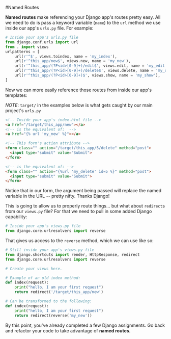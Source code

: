 #Named Routes

**Named routes** make referencing your Django app's routes pretty easy. All we need to do is pass a keyword variable (`name`) to the `url` method we use inside our app's `urls.py` file. For example:

```python
# Inside your app's urls.py file
from django.conf.urls import url
from . import views
urlpatterns = [
    url(r'^$', views.toindex, name = 'my_index'),
    url(r'^this_app/new$', views.new, name = 'my_new'),
    url(r'^this_app/(?P<id>[0-9]+)/edit$', views.edit, name = 'my_edit'),
    url(r'^this_app/(?P<id>[0-9]+)/delete$', views.delete, name = 'my_delete'),
    url(r'^this_app/(?P<id>[0-9]+)$', views.show, name = 'my_show'),
]
```

Now we can more easily reference those routes from inside our app's templates:

*NOTE*: `target/` in the examples below is what gets caught by our main project's `urls.py`

```html
<!-- Inside your app's index.html file -->
<a href="/target/this_app/new"></a>
<!-- is the equivalent of:  -->
<a href="{% url 'my_new' %}"></a>

<!-- This form's action attribute -->
<form class="" action="/target/this_app/5/delete" method="post">
  <input type="submit" value="Submit">
</form>

<!-- is the equivalent of: -->
<form class="" action="{%url 'my_delete' id=5 %}" method="post">
  <input type="submit" value="Submit">
</form>
```

Notice that in our form, the argument being passed will replace the named variable in the URL -- pretty nifty. Thanks Django!

This is going to allow us to properly route things... but what about `redirect`s from our `views.py` file? For that we need to pull in some added Django capability:

```python
# Inside your app's views.py file
from django.core.urlresolvers import reverse
```
That gives us access to the `reverse` method, which we can use like so:

```python
# Still inside your app's views.py file
from django.shortcuts import render, HttpResponse, redirect
from django.core.urlresolvers import reverse

# Create your views here.

# Example of an old index method:
def index(request):
    print("hello, I am your first request")
    return redirect('/target/this_app/new')  

# Can be transformed to the following:
def index(request):
    print("hello, I am your first request")
    return redirect(reverse('my_new'))  
```

By this point, you've already completed a few Django assignments. Go back and refactor your code to take advantage of **named routes.**
